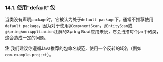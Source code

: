 ### 14.1. 使用"default"包

当类没有声明`package`时，它被认为处于`default package`下。通常不推荐使用`default package`，因为对于使用`@ComponentScan`，`@EntityScan`或`@SpringBootApplication`注解的Spring Boot应用来说，它会扫描每个jar中的类，这会造成一定的问题。

**注** 我们建议你遵循Java推荐的包命名规范，使用一个反转的域名（例如`com.example.project`）。
